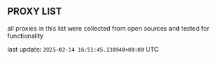 ## PROXY LIST

all proxies in this list were collected from open sources and tested for functionality

last update: `2025-02-14 16:51:45.130940+00:00` UTC